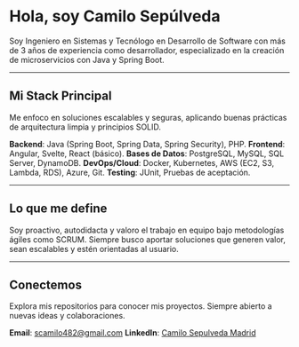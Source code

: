 # Hola, soy Camilo Sepúlveda

Soy Ingeniero en Sistemas y Tecnólogo en Desarrollo de Software con más de 3 años de experiencia como desarrollador, especializado en la creación de microservicios con Java y Spring Boot.

---

## Mi Stack Principal

Me enfoco en soluciones escalables y seguras, aplicando buenas prácticas de arquitectura limpia y principios SOLID.

**Backend**: Java (Spring Boot, Spring Data, Spring Security), PHP.
**Frontend**: Angular, Svelte, React (básico).
**Bases de Datos**: PostgreSQL, MySQL, SQL Server, DynamoDB.
**DevOps/Cloud**: Docker, Kubernetes, AWS (EC2, S3, Lambda, RDS), Azure, Git.
**Testing**: JUnit, Pruebas de aceptación.

---

## Lo que me define

Soy proactivo, autodidacta y valoro el trabajo en equipo bajo metodologías ágiles como SCRUM. Siempre busco aportar soluciones que generen valor, sean escalables y estén orientadas al usuario.

---

## Conectemos

Explora mis repositorios para conocer mis proyectos. Siempre abierto a nuevas ideas y colaboraciones.

**Email**: scamilo482@gmail.com 
**LinkedIn**: [Camilo Sepulveda Madrid](https://www.linkedin.com/in/camilo-sepulveda-madrid-736406287/)

